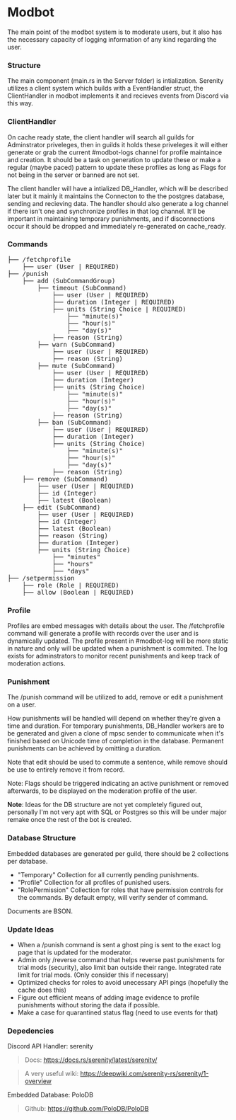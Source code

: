 # Modbot

The main point of the modbot system is to moderate users, but it also has the necessary capacity of logging information of any kind regarding the user.

### Structure

The main component (main.rs in the Server folder) is intialization. Serenity utilizes a client system which builds with a EventHandler struct, the ClientHandler in modbot implements it and recieves events from Discord via this way.

### ClientHandler

 On cache ready state, the client handler will search all guilds for Adminstrator priveleges, then in guilds it holds these priveleges it will either generate or grab the current #modbot-logs channel for profile maintaince and creation. It should be a task on generation to update these or make a regular (maybe paced) pattern to update these profiles as long as Flags for not being in the server or banned are not set. 
 
 The client handler will have a intialized DB_Handler, which will be described later but it mainly it maintains the Connecton to the the postgres database, sending and recieving data. The handler should also generate a log channel if there isn't one and synchronize profiles in that log channel. It'll be important in maintaining temporary punishments, and if disconnections occur it should be dropped and immediately re-generated on cache_ready.

### Commands
<pre>
├── /fetchprofile
    ├── user (User | REQUIRED)
├── /punish
    ├── add (SubCommandGroup)
        ├── timeout (SubCommand)
            ├── user (User | REQUIRED)
            ├── duration (Integer | REQUIRED)
            ├── units (String Choice | REQUIRED)
                ├── "minute(s)"
                ├── "hour(s)"
                ├── "day(s)"
            ├── reason (String)
        ├── warn (SubCommand)
            ├── user (User | REQUIRED)
            ├── reason (String)
        ├── mute (SubCommand)
            ├── user (User | REQUIRED)
            ├── duration (Integer)
            ├── units (String Choice)
                ├── "minute(s)"
                ├── "hour(s)"
                ├── "day(s)"
            ├── reason (String)
        ├── ban (SubCommand)
            ├── user (User | REQUIRED)
            ├── duration (Integer)
            ├── units (String Choice)
                ├── "minute(s)"
                ├── "hour(s)"
                ├── "day(s)"
            ├── reason (String)
    ├── remove (SubCommand)
        ├── user (User | REQUIRED)
        ├── id (Integer)
        ├── latest (Boolean)
    ├── edit (SubCommand)
        ├── user (User | REQUIRED)
        ├── id (Integer)
        ├── latest (Boolean)
        ├── reason (String)
        ├── duration (Integer)
        ├── units (String Choice)
            ├── "minutes"
            ├── "hours"
            ├── "days"
├── /setpermission
    ├── role (Role | REQUIRED)
    ├── allow (Boolean | REQUIRED)
</pre>

### Profile 
Profiles are embed messages with details about the user. The /fetchprofile command will generate a profile with records over the user and is dynamically updated. The profile present in #modbot-log will be more static in nature and only will be updated when a punishment is commited. The log exists for adminstrators to monitor recent punishments and keep track of moderation actions.

### Punishment
The /punish command will be utilized to add, remove or edit a punishment on a user.

How punishments will be handled will depend on whether they're given a time and duration.
For temporary punishments, DB_Handler workers are to be generated and given a clone of mpsc sender to communicate when it's finished based on Unicode time of completion in the database. Permanent punishments can be achieved by omitting a duration.

Note that edit should be used to commute a sentence, while remove should be use to entirely remove it from record.

Note: Flags should be triggered indicating an active punishment or removed afterwards, to be displayed on the moderation profile of the user.


**Note**: Ideas for the DB structure are not yet completely figured out, personally I'm not very apt with SQL or Postgres so this will be under major remake once the rest of the bot is created.

### Database Structure

Embedded databases are generated per guild, there should be 2 collections per database.

* "Temporary" Collection for all currently pending punishments.
* "Profile" Collection for all profiles of punished users.
* "RolePermission" Collection for roles that have permission controls for the commands. By default empty, will verify sender of command.

Documents are BSON.

### Update Ideas

* When a /punish command is sent a ghost ping is sent to the exact log page that is updated for the moderator.
* Admin only /reverse command that helps reverse past punishments for trial mods (security), also limit ban outside their range. Integrated rate limit for trial mods. (Only consider this if necessary)
* Optimized checks for roles to avoid unecessary API pings (hopefully the cache does this)
* Figure out efficient means of adding image evidence to profile punishments without storing the data if possible.
* Make a case for quarantined status flag (need to use events for that)

### Depedencies

Discord API Handler: serenity
> Docs: https://docs.rs/serenity/latest/serenity/

> A very useful wiki: https://deepwiki.com/serenity-rs/serenity/1-overview

Embedded Database: PoloDB
> Github: https://github.com/PoloDB/PoloDB
